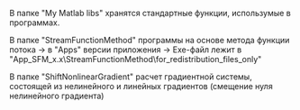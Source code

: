 В папке "My Matlab libs" хранятся стандартные функции, использумые в программах.

В папке "StreamFunctionMethod" программы на основе метода функции потока -> в "Apps" версии приложения -> Exe-файл лежит в <span color="green">"App_SFM_x.x\StreamFunctionMethod\for_redistribution_files_only\"</span>

В папке "ShiftNonlinearGradient" расчет градиентной системы, состоящей из нелинейного и линейных градиентов (смещение нуля нелинейного градиента)
